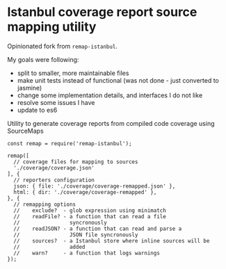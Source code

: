 # Istanbul coverage report source mapping utility

Opinionated fork from `remap-istanbul`.

My goals were following:

 - split to smaller, more maintainable files
 - make unit tests instead of functional (was not done - just converted to jasmine)  
 - change some implementation details, and interfaces I do not like
 - resolve some issues I have
 - update to es6

Utility to generate coverage reports from compiled code coverage using SourceMaps 

```JS
const remap = require('remap-istanbul');

remap([
  // coverage files for mapping to sources
  './coverage/coverage.json'
], {
  // reporters configuration
  json: { file: './coverage/coverage-remapped.json' },
  html: { dir: './coverage/coverage-remapped' },
}, {
  // remapping options
  //    exclude?  - glob expression using minimatch
  //    readFile? - a function that can read a file
  //                syncronously
  //    readJSON? - a function that can read and parse a
  //                JSON file syncronously
  //    sources?  - a Istanbul store where inline sources will be
  //                added
  //    warn?     - a function that logs warnings
});
```
